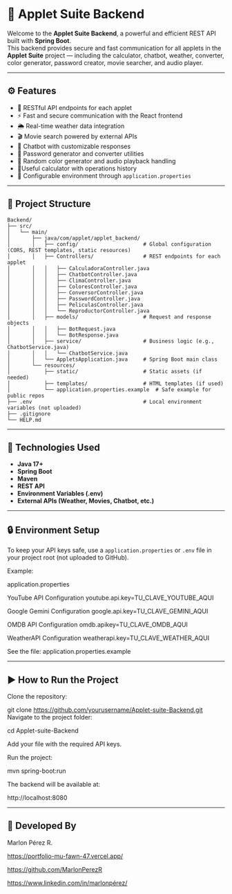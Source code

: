 # 🧠 Applet Suite Backend

Welcome to the **Applet Suite Backend**, a powerful and efficient REST API built with **Spring Boot**.  
This backend provides secure and fast communication for all applets in the **Applet Suite** project — including the calculator, chatbot, weather, converter, color generator, password creator, movie searcher, and audio player.

---

## ⚙️ Features

- 🔄 RESTful API endpoints for each applet  
- ⚡ Fast and secure communication with the React frontend  
- 🌦️ Real-time weather data integration  
- 🎬 Movie search powered by external APIs  
- 🤖 Chatbot with customizable responses  
- 🔐 Password generator and converter utilities  
- 🎨 Random color generator and audio playback handling  
- 🧮Useful calculator with operations history 
- 🧩 Configurable environment through `application.properties`  
---
## 🧱 Project Structure
```
Backend/
├── src/
│   └── main/
│       ├── java/com/applet/applet_backend/
│       │   ├── config/                     # Global configuration (CORS, REST templates, static resources)
│       │   ├── Controllers/                # REST endpoints for each applet
│       │   │   ├── CalculadoraController.java
│       │   │   ├── ChatbotController.java
│       │   │   ├── ClimaController.java
│       │   │   ├── ColoresController.java
│       │   │   ├── ConversorController.java
│       │   │   ├── PasswordController.java
│       │   │   ├── PeliculasController.java
│       │   │   └── ReproductorController.java
│       │   ├── models/                     # Request and response objects
│       │   │   ├── BotRequest.java
│       │   │   └── BotResponse.java
│       │   ├── service/                    # Business logic (e.g., ChatbotService.java)
│       │   │   └── ChatbotService.java
│       │   └── AppletsApplication.java     # Spring Boot main class
│       └── resources/
│           ├── static/                     # Static assets (if needed)
│           ├── templates/                  # HTML templates (if used)
│           └── application.properties.example  # Safe example for public repos
├── .env                                    # Local environment variables (not uploaded)
├── .gitignore
└── HELP.md
```


---

## 🚀 Technologies Used

- **Java 17+**
- **Spring Boot**
- **Maven**
- **REST API**
- **Environment Variables (.env)**
- **External APIs (Weather, Movies, Chatbot, etc.)**

---

## 🔒 Environment Setup

To keep your API keys safe, use a `application.properties` or `.env` file in your project root (not uploaded to GitHub).

Example:

application.properties

YouTube API Configuration
youtube.api.key=TU_CLAVE_YOUTUBE_AQUI

Google Gemini Configuration
google.api.key=TU_CLAVE_GEMINI_AQUI

OMDB API Configuration
omdb.apikey=TU_CLAVE_OMDB_AQUI

WeatherAPI Configuration
weatherapi.key=TU_CLAVE_WEATHER_AQUI

See the file:
application.properties.example

---
## ▶️ How to Run the Project

Clone the repository:


git clone https://github.com/yourusername/Applet-suite-Backend.git
Navigate to the project folder:

cd Applet-suite-Backend

Add your  file with the required API keys.

Run the project:

mvn spring-boot:run

The backend will be available at:

http://localhost:8080

---

## 👥 Developed By
Marlon Pérez R.

https://portfolio-mu-fawn-47.vercel.app/

https://github.com/MarlonPerezR

https://www.linkedin.com/in/marlonpérez/
